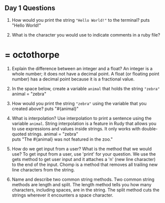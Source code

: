 ## Day 1 Questions

1. How would you print the string `"Hello World!"` to the terminal?
  puts "Hello World!"


1. What is the character you would use to indicate comments in a ruby file?
  # = octothorpe

1. Explain the difference between an integer and a float?
  An integer is a whole number; it does not have a decimal point. A float (or floating point number) has a decimal point because it is a fractional value.

1. In the space below, create a variable `animal` that holds the string `"zebra"`
  animal = "zebra"


1. How would you print the string `"zebra"` using the variable that you created above?
  puts "#{animal}"


1. What is interpolation? Use interpolation to print a sentence using the variable `animal`.
  String interpolation is a feature in Rudy that allows you to use expressions and values inside strings. It only works with double-quoted strings.
  animal = "zebra"  
  puts "The #{animal} was not featured in the zoo."


1. How do we get input from a user? What is the method that we would use?
  To get input from a user, use 'print' for your question. We use the gets method to get user input and it attaches a 'n' (new line character) to the end of the input. Chomp is a method that removes all trailing new line characters from the string.

1. Name and describe two common string methods.
  Two common string methods are length and split. The length method tells you how many characters, including spaces, are in the string. The split method cuts the strings wherever it encounters a space character.
